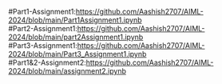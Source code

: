 #Part1-Assignment1:https://github.com/Aashish2707/AIML-2024/blob/main/Part1Assignment1.ipynb   
#Part2-Assignment1:https://github.com/Aashish2707/AIML-2024/blob/main/part2Assignment1.ipynb   
#Part3-Assignment1:https://github.com/Aashish2707/AIML-2024/blob/main/Part3_Assignment1.ipynb   
#Part1&2-Assignment2:https://github.com/Aashish2707/AIML-2024/blob/main/assignment2.ipynb
